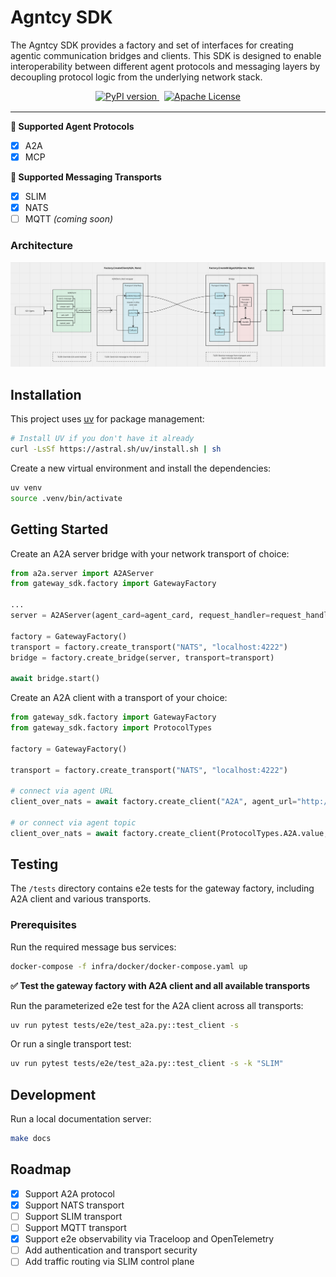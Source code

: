 # Agntcy SDK

The Agntcy SDK provides a factory and set of interfaces for creating agentic communication bridges and clients. This SDK is designed to enable interoperability between different agent protocols and messaging layers by decoupling protocol logic from the underlying network stack.

<div align="center" style="margin-bottom: 1rem;">
  <a href="https://pypi.org/project/your-package-name/" target="_blank" style="margin-right: 0.5rem;">
    <img src="https://img.shields.io/pypi/v/your-package-name?logo=pypi&logoColor=%23FFFFFF&label=Version&color=%2300BCEB" alt="PyPI version">
  </a>
  <a href="./LICENSE" target="_blank">
    <img src="https://img.shields.io/badge/License-Apache%202.0-blue?color=%2300BCEB" alt="Apache License">
  </a>
</div>

---

**🧠 Supported Agent Protocols**

- [x] A2A
- [x] MCP

**📡 Supported Messaging Transports**

- [x] SLIM
- [x] NATS
- [ ] MQTT _(coming soon)_

### Architecture

[![architecture](assets/architecture.png)]()

## Installation

This project uses [uv](https://github.com/astral-sh/uv) for package management:

```bash
# Install UV if you don't have it already
curl -LsSf https://astral.sh/uv/install.sh | sh
```

Create a new virtual environment and install the dependencies:

```bash
uv venv
source .venv/bin/activate
```

## Getting Started

Create an A2A server bridge with your network transport of choice:

```python
from a2a.server import A2AServer
from gateway_sdk.factory import GatewayFactory

...
server = A2AServer(agent_card=agent_card, request_handler=request_handler)

factory = GatewayFactory()
transport = factory.create_transport("NATS", "localhost:4222")
bridge = factory.create_bridge(server, transport=transport)

await bridge.start()
```

Create an A2A client with a transport of your choice:

```python
from gateway_sdk.factory import GatewayFactory
from gateway_sdk.factory import ProtocolTypes

factory = GatewayFactory()

transport = factory.create_transport("NATS", "localhost:4222")

# connect via agent URL
client_over_nats = await factory.create_client("A2A", agent_url="http://localhost:9999", transport=transport)

# or connect via agent topic
client_over_nats = await factory.create_client(ProtocolTypes.A2A.value, agent_topic="Hello_World_Agent_1.0.0", transport=transport)
```

## Testing

The `/tests` directory contains e2e tests for the gateway factory, including A2A client and various transports.

### Prerequisites

Run the required message bus services:

```bash
docker-compose -f infra/docker/docker-compose.yaml up
```

**✅ Test the gateway factory with A2A client and all available transports**

Run the parameterized e2e test for the A2A client across all transports:

```bash
uv run pytest tests/e2e/test_a2a.py::test_client -s
```

Or run a single transport test:

```bash
uv run pytest tests/e2e/test_a2a.py::test_client -s -k "SLIM"
```

## Development

Run a local documentation server:

```bash
make docs
```

## Roadmap

- [x] Support A2A protocol
- [x] Support NATS transport
- [ ] Support SLIM transport
- [ ] Support MQTT transport
- [x] Support e2e observability via Traceloop and OpenTelemetry
- [ ] Add authentication and transport security
- [ ] Add traffic routing via SLIM control plane

